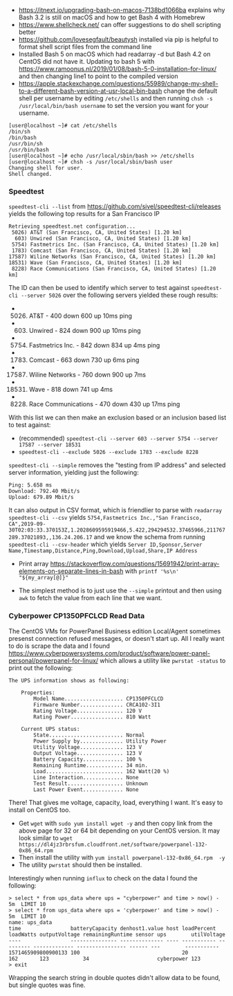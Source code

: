 * https://itnext.io/upgrading-bash-on-macos-7138bd1066ba explains why Bash 3.2 is still on macOS and how to get Bash 4 with Homebrew
* https://www.shellcheck.net/ can offer suggestions to do shell scripting better
* https://github.com/lovesegfault/beautysh installed via pip is helpful to format shell script files from the command line
* Installed Bash 5 on macOS which had readarray -d but Bash 4.2 on CentOS did not have it. Updating to bash 5 with https://www.ramoonus.nl/2019/01/08/bash-5-0-installation-for-linux/ and then changing line1 to point to the compiled version
* https://apple.stackexchange.com/questions/55989/change-my-shell-to-a-different-bash-version-at-usr-local-bin-bash change the default shell per username by editing `/etc/shells` and then running `chsh -s /usr/local/bin/bash username` to set the version you want for your username.
```
[user@localhost ~]# cat /etc/shells 
/bin/sh
/bin/bash
/usr/bin/sh
/usr/bin/bash
[user@localhost ~]# echo /usr/local/sbin/bash >> /etc/shells
[user@localhost ~]# chsh -s /usr/local/sbin/bash user
Changing shell for user.
Shell changed.
```


### Speedtest
`speedtest-cli --list` from https://github.com/sivel/speedtest-cli/releases yields the following top results for a San Francisco IP
```
Retrieving speedtest.net configuration...
 5026) AT&T (San Francisco, CA, United States) [1.20 km]
  603) Unwired (San Francisco, CA, United States) [1.20 km]
 5754) Fastmetrics Inc. (San Francisco, CA, United States) [1.20 km]
 1783) Comcast (San Francisco, CA, United States) [1.20 km]
17587) Wiline Networks (San Francisco, CA, United States) [1.20 km]
18531) Wave (San Francisco, CA, United States) [1.20 km]
 8228) Race Communications (San Francisco, CA, United States) [1.20 km]
```

The ID can then be used to identify which server to test against
`speedtest-cli --server 5026` over the following servers yielded these rough results:

*  5026) AT&T - 400 down 600 up 10ms ping
*   603) Unwired - 824 down 900 up 10ms ping
*  5754) Fastmetrics Inc. - 842 down 834 up 4ms ping
*  1783) Comcast - 663 down 730 up 6ms ping
* 17587) Wiline Networks - 760 down 900 up 7ms
* 18531) Wave - 818 down 741 up 4ms
*  8228) Race Communications - 470 down 430 up 17ms ping


With this list we can then make an exclusion based or an inclusion based list to test against:

* (recommended) `speedtest-cli --server 603 --server 5754 --server 17587 --server 18531`
* `speedtest-cli --exclude 5026 --exclude 1783 --exclude 8228`

`speedtest-cli --simple` removes the "testing from IP address" and selected server information, yielding just the following:

```
Ping: 5.658 ms
Download: 792.40 Mbit/s
Upload: 679.89 Mbit/s
```

It can also output in CSV format, which is friendlier to parse with `readarray`
`speedtest-cli --csv` yields `5754,Fastmetrics Inc.,"San Francisco, CA",2019-09-30T02:03:33.370153Z,1.2028609595919466,5.422,294294532.37465966,211767289.37021893,,136.24.206.17` and we know the schema from running `speedtest-cli --csv-header` which yields `Server ID,Sponsor,Server Name,Timestamp,Distance,Ping,Download,Upload,Share,IP Address`

* Print array https://stackoverflow.com/questions/15691942/print-array-elements-on-separate-lines-in-bash with `printf '%s\n' "${my_array[@]}"`



* The simplest method is to just use the `--simple` printout and then using `awk` to fetch the value from each line that we want. 



### Cyberpower CP1350PFCLCD Read Data

The CentOS VMs for PowerPanel Business edition Local/Agent sometimes presenst connection refused messages, or doesn't start up. All I really want to do is scrape the data and I found https://www.cyberpowersystems.com/product/software/power-panel-personal/powerpanel-for-linux/ which allows a utility like `pwrstat -status` to print out the following:



```
The UPS information shows as following:

	Properties:
		Model Name................... CP1350PFCLCD
		Firmware Number.............. CRCA102-3I1
		Rating Voltage............... 120 V
		Rating Power................. 810 Watt

	Current UPS status:
		State........................ Normal
		Power Supply by.............. Utility Power
		Utility Voltage.............. 123 V
		Output Voltage............... 123 V
		Battery Capacity............. 100 %
		Remaining Runtime............ 34 min.
		Load......................... 162 Watt(20 %)
		Line Interaction............. None
		Test Result.................. Unknown
		Last Power Event............. None

```



There! That gives me voltage, capacity, load, everything I want. It's easy to install on CentOS too.



* Get `wget` with `sudo yum install wget -y` and then copy link from the above page for 32 or 64 bit depending on your CentOS version. It may look similar to `wget https://dl4jz3rbrsfum.cloudfront.net/software/powerpanel-132-0x86_64.rpm`
* Then install the utility with `yum install powerpanel-132-0x86_64.rpm  -y`
* The utility `pwrstat` should then be installed.  



Interestingly when running `influx` to check on the data I found the following:



```
> select * from ups_data where ups = "cyberpower" and time > now() - 5m  LIMIT 10
> select * from ups_data where ups = 'cyberpower' and time > now() - 5m  LIMIT 10
name: ups_data
time                batteryCapacity denhost1.value host loadPercent loadWatts outputVoltage remainingRuntime sensor ups        utilVoltage
----                --------------- -------------- ---- ----------- --------- ------------- ---------------- ------ ---        -----------
1571465909800900133 100                                 20          162       123           34                      cyberpower 123
> exit

```

Wrapping the search string in double quotes didn't allow data to be found, but single quotes was fine. 